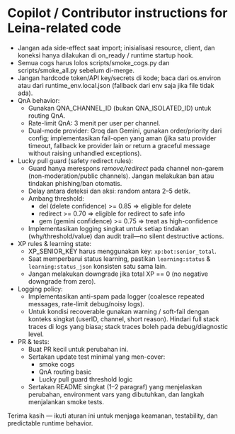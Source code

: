 # Copilot / Contributor instructions for Leina-related code

- Jangan ada side-effect saat import; inisialisasi resource, client, dan koneksi hanya dilakukan di on_ready / runtime startup hook.
- Semua cogs harus lolos scripts/smoke_cogs.py dan scripts/smoke_all.py sebelum di-merge.
- Jangan hardcode token/API key/secrets di kode; baca dari os.environ atau dari runtime_env.local.json (fallback dari env saja jika file tidak ada).
- QnA behavior:
  - Gunakan QNA_CHANNEL_ID (bukan QNA_ISOLATED_ID) untuk routing QnA.
  - Rate-limit QnA: 3 menit per user per channel.
  - Dual-mode provider: Groq dan Gemini, gunakan order/priority dari config; implementasikan fail-open yang aman (jika satu provider timeout, fallback ke provider lain or return a graceful message without raising unhandled exceptions).
- Lucky pull guard (safety redirect rules):
  - Guard hanya merespons *remove/redirect* pada channel non-garem (non-moderation/public channels). Jangan melakukan ban atau tindakan phishing/ban otomatis.
  - Delay antara deteksi dan aksi: random antara 2–5 detik.
  - Ambang threshold:
    - del (delete confidence) >= 0.85 => eligible for delete
    - redirect >= 0.70 => eligible for redirect to safe info
    - gem (gemini confidence) >= 0.75 => treat as high-confidence
  - Implementasikan logging singkat untuk setiap tindakan (why/threshold/value) dan audit trail—no silent destructive actions.
- XP rules & learning state:
  - XP_SENIOR_KEY harus menggunakan key: `xp:bot:senior_total`.
  - Saat memperbarui status learning, pastikan `learning:status` & `learning:status_json` konsisten satu sama lain.
  - Jangan melakukan downgrade jika total XP == 0 (no negative downgrade from zero).
- Logging policy:
  - Implementasikan anti-spam pada logger (coalesce repeated messages, rate-limit debug/noisy logs).
  - Untuk kondisi recoverable gunakan warning / soft-fail dengan konteks singkat (userID, channel, short reason). Hindari full stack traces di logs yang biasa; stack traces boleh pada debug/diagnostic level.
- PR & tests:
  - Buat PR kecil untuk perubahan ini.
  - Sertakan update test minimal yang men-cover:
    - smoke cogs
    - QnA routing basic
    - Lucky pull guard threshold logic
  - Sertakan README singkat (1–2 paragraf) yang menjelaskan perubahan, environment vars yang dibutuhkan, dan langkah menjalankan smoke tests.

Terima kasih — ikuti aturan ini untuk menjaga keamanan, testability, dan predictable runtime behavior.